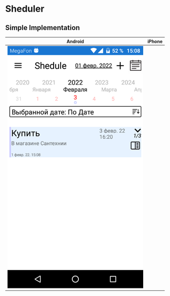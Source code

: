 # Sheduler

## Simple Implementation
| Android | iPhone |
| ------- | ------ |
| ![Android Calendar Screenshot](https://github.com/ClioBro/Sheduler/blob/master/art/Screenshot_20220201-150837.png) |
